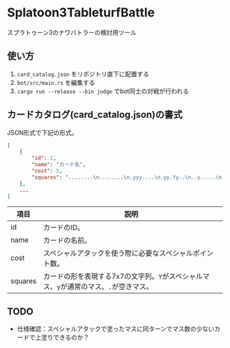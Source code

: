# Splatoon3TableturfBattle

スプラトゥーン3のナワバトラーの検討用ツール

## 使い方

1. `card_catalog.json` をリポジトリ直下に配置する
2. `bot/src/main.rs` を編集する
3. `cargo run --release --bin judge` でbot同士の対戦が行われる

## カードカタログ(card_catalog.json)の書式

JSON形式で下記の形式。

```json
[
    {
        "id": 1,
        "name": "カード名",
        "cost": 5,
        "squares": "........\n........\n.yyy....\n.yy.Yy..\n..y.....\n.y......\n........\n........"
    },
    ...
]
```

|項目|説明|
|--|--|
|id|カードのID。|
|name|カードの名前。|
|cost|スペシャルアタックを使う際に必要なスペシャルポイント数。|
|squares|カードの形を表現する7x7の文字列。`Y`がスペシャルマス、`y`が通常のマス、`.`が空きマス。|

## TODO
- 仕様確認：スペシャルアタックで塗ったマスに同ターンでマス数の少ないカードで上塗りできるのか？

